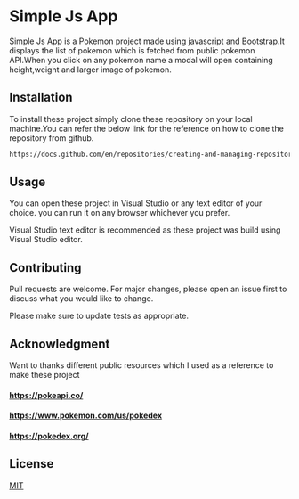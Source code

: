 # Simple Js App

Simple Js App is a Pokemon project made using javascript and Bootstrap.It displays the list of pokemon which is fetched from public pokemon API.When you click on any pokemon name a modal will open containing height,weight and larger image of pokemon.

## Installation

To install these project simply clone these repository on your local machine.You can refer the below link for the reference on how to clone the repository from github.

```bash
https://docs.github.com/en/repositories/creating-and-managing-repositories/cloning-a-repository
```

## Usage
You can open these project in Visual Studio or any text editor of your choice. you can run it on any browser whichever you prefer.

Visual Studio text editor is recommended as these project was build using Visual Studio editor.

## Contributing

Pull requests are welcome. For major changes, please open an issue first
to discuss what you would like to change.

Please make sure to update tests as appropriate.

## Acknowledgment
Want to thanks different public resources which I used as a reference to make these project
#### https://pokeapi.co/
#### https://www.pokemon.com/us/pokedex
#### https://pokedex.org/

## License
[MIT](https://choosealicense.com/licenses/mit/)
